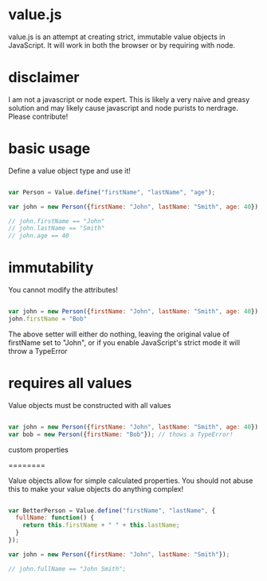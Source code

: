 value.js
=======

value.js is an attempt at creating strict, immutable value objects in JavaScript.  It will work in both the browser or by requiring with node.

disclaimer
=======

I am not a javascript or node expert.  This is likely a very naive and greasy solution and may likely cause javascript and node purists to nerdrage.  Please contribute!

basic usage
=======

Define a value object type and use it!

````javascript

var Person = Value.define("firstName", "lastName", "age");

var john = new Person({firstName: "John", lastName: "Smith", age: 40});

// john.firstName == "John"
// john.lastName == "Smith"
// john.age == 40

````

immutability
=======

You cannot modify the attributes!

````javascript

var john = new Person({firstName: "John", lastName: "Smith", age: 40});
john.firstName = "Bob"

````

The above setter will either do nothing, leaving the original value of firstName set to "John", or if you enable JavaScript's strict mode it will throw a TypeError

requires all values
========

Value objects must be constructed with all values

````javascript

var john = new Person({firstName: "John", lastName: "Smith", age: 40}); // Succeeds!
var bob = new Person({firstName: "Bob"}); // thows a TypeError!

````

custom properties

========

Value objects allow for simple calculated properties.  You should not abuse this to make your value objects do anything complex!

````javascript

var BetterPerson = Value.define("firstName", "lastName", {
  fullName: function() {
    return this.firstName + " " + this.lastName;
  }
});

var john = new Person({firstName: "John", lastName: "Smith"});

// john.fullName == "John Smith";

````

